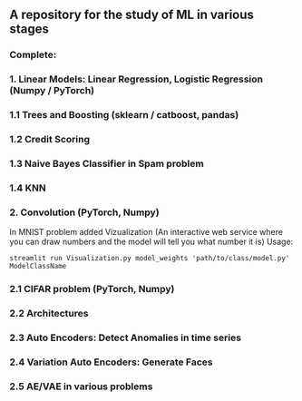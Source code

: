 ## A repository for the study of ML in various stages

### Complete:

### 1. Linear Models: Linear Regression, Logistic Regression (Numpy / PyTorch)
### 1.1 Trees and Boosting (sklearn / catboost, pandas)
### 1.2 Credit Scoring
### 1.3 Naive Bayes Classifier in Spam problem
### 1.4 KNN

### 2. Convolution (PyTorch, Numpy)
In MNIST problem added Vizualization
(An interactive web service where you can draw numbers and the model will tell you what number it is)
Usage:

```
streamlit run Visualization.py model_weights 'path/to/class/model.py' ModelClassName
```

### 2.1 CIFAR problem (PyTorch, Numpy)
### 2.2 Architectures
### 2.3 Auto Encoders: Detect Anomalies in time series
### 2.4 Variation Auto Encoders: Generate Faces
### 2.5 AE/VAE in various problems